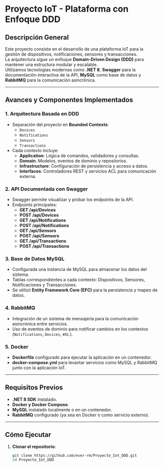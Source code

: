 # **Proyecto IoT - Plataforma con Enfoque DDD**

## **Descripción General**
Este proyecto consiste en el desarrollo de una plataforma IoT para la gestión de dispositivos, notificaciones, sensores y transacciones.  
La arquitectura sigue un enfoque **Domain-Driven Design (DDD)** para mantener una estructura modular y escalable.  
Utilizamos tecnologías modernas como **.NET 8**, **Swagger** para la documentación interactiva de la API, **MySQL** como base de datos y **RabbitMQ** para la comunicación asincrónica.

---

## **Avances y Componentes Implementados**

### **1. Arquitectura Basada en DDD**
- Separación del proyecto en **Bounded Contexts**:
  - `Devices`
  - `Notifications`
  - `Sensors`
  - `Transactions`
- Cada contexto incluye:
  - **Application**: Lógica de comandos, validadores y consultas.
  - **Domain**: Modelos, eventos de dominio y repositorios.
  - **Infrastructure**: Configuración de persistencia y acceso a datos.
  - **Interfaces**: Controladores REST y servicios ACL para comunicación externa.

### **2. API Documentada con Swagger**
- Swagger permite visualizar y probar los endpoints de la API.
- Endpoints principales:
  - **GET /api/Devices**
  - **POST /api/Devices**
  - **GET /api/Notifications**
  - **POST /api/Notifications**
  - **GET /api/Sensors**
  - **POST /api/Sensors**
  - **GET /api/Transactions**
  - **POST /api/Transactions**

### **3. Base de Datos MySQL**
- Configurada una instancia de MySQL para almacenar los datos del sistema.
- Tablas correspondientes a cada contexto: Dispositivos, Sensores, Notificaciones y Transacciones.
- Se utilizó **Entity Framework Core (EFC)** para la persistencia y mapeo de datos.

### **4. RabbitMQ**
- Integración de un sistema de mensajería para la comunicación asincrónica entre servicios.
- Uso de eventos de dominio para notificar cambios en los contextos (`Notifications`, `Devices`, etc.).

### **5. Docker**
- **Dockerfile** configurado para ejecutar la aplicación en un contenedor.
- **docker-compose.yml** para levantar servicios como MySQL y RabbitMQ junto con la aplicación IoT.

---

## **Requisitos Previos**
- **.NET 8 SDK** instalado.
- **Docker y Docker Compose**.
- **MySQL** instalado localmente o en un contenedor.
- **RabbitMQ** configurado (ya sea en Docker o como servicio externo).

---

## **Cómo Ejecutar**
1. **Clonar el repositorio**:
   ```bash
   git clone https://github.com/ever-rm/Proyecto_Iot_DDD.git
   cd Proyecto_Iot_DDD
